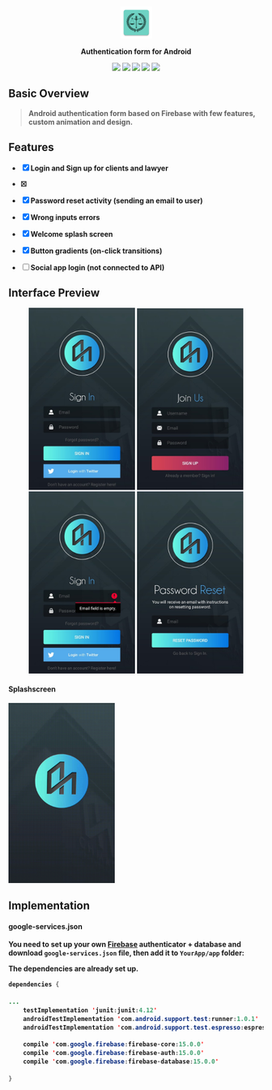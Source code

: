 <p align="center"><img width=12.5% src="https://github.com/jawad12345A/insaaf_app/blob/master/Preview/icon.png?raw=true"></p>
<p align="center" text> <b>Authentication form for Android </p>

<p align="center">
<img src="https://img.shields.io/pypi/status/Django.svg"/>
<a href="https://codeclimate.com/github/ChmaraX/logregform-android/maintainability"><img src="https://api.codeclimate.com/v1/badges/c3bd5593b9920bf9022a/maintainability"/></a>
<a href="https://github.com/ChmaraX/logregform-android/issues"><img src="https://img.shields.io/github/issues/ChmaraX/logregform-android.svg"/></a>
<img src="https://img.shields.io/badge/contributions-welcome-orange.svg"/>
<a href="https://github.com/ChmaraX/logregform-android/blob/master/LICENSE"><img src="https://img.shields.io/badge/license-MIT-blue.svg"></a>
</p>


## Basic Overview

> Android authentication form based on Firebase with few features, custom animation and design. 

## Features

- [x] Login and Sign up for clients and lawyer
- [x] 
- [x] Password reset activity (sending an email to user)
- [x] Wrong inputs errors
- [x] Welcome splash screen
- [x] Button gradients (on-click transitions)
- [ ] Social app login (not connected to API)



## Interface Preview 

<p align="center">
  <img src="https://raw.githubusercontent.com/ChmaraX/logregform-android/master/Preview/3.jpeg" width="210"/>
  <img src="https://raw.githubusercontent.com/ChmaraX/logregform-android/master/Preview/4.jpeg" width="210"/>
  <img src="https://raw.githubusercontent.com/ChmaraX/logregform-android/master/Preview/1.jpeg" width="210"/>
  <img src="https://raw.githubusercontent.com/ChmaraX/logregform-android/master/Preview/2.jpeg" width="210"/>
</p>

#### Splashscreen
 <img src="https://raw.githubusercontent.com/ChmaraX/logregform-android/master/Preview/splash.gif" width="210"/>

## Implementation

#### google-services.json
You need to set up your own [Firebase](https://firebase.google.com/) authenticator + database and download `google-services.json` file, then add it to `YourApp/app` folder:

The dependencies are already set up.

``` Java
dependencies {

...
    testImplementation 'junit:junit:4.12'
    androidTestImplementation 'com.android.support.test:runner:1.0.1'
    androidTestImplementation 'com.android.support.test.espresso:espresso-core:3.0.1'

    compile 'com.google.firebase:firebase-core:15.0.0'
    compile 'com.google.firebase:firebase-auth:15.0.0'
    compile 'com.google.firebase:firebase-database:15.0.0'

}
```
